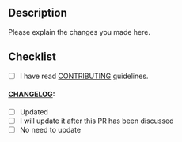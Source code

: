 ## Description
Please explain the changes you made here.

## Checklist
- [ ] I have read
[CONTRIBUTING](https://github.com/{{username}}/{{project-name}}/blob/master/docs/CONTRIBUTING.org)
guidelines.

#### [CHANGELOG](https://github.com/{{username}}/{{project-name}}/blob/master/CHANGELOG.org):
- [ ] Updated
- [ ] I will update it after this PR has been discussed
- [ ] No need to update
